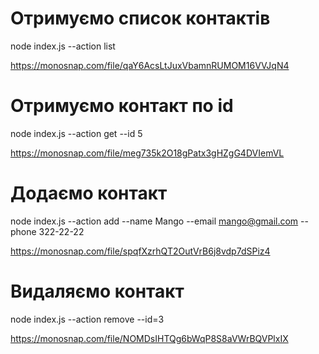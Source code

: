 # Отримуємо список контактів

node index.js --action list

https://monosnap.com/file/qaY6AcsLtJuxVbamnRUMOM16VVJqN4

# Отримуємо контакт по id

node index.js --action get --id 5

https://monosnap.com/file/meg735k2O18gPatx3gHZgG4DVIemVL

# Додаємо контакт

node index.js --action add --name Mango --email mango@gmail.com --phone 322-22-22

https://monosnap.com/file/spqfXzrhQT2OutVrB6j8vdp7dSPiz4

# Видаляємо контакт

node index.js --action remove --id=3

https://monosnap.com/file/NOMDsIHTQg6bWqP8S8aVWrBQVPlxIX
